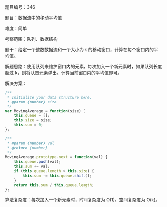 题目编号：346

题目：数据流中的移动平均值

难度：简单

考察范围：队列、数据结构

题干：给定一个整数数据流和一个大小为 k 的移动窗口，计算在每个窗口内的平均值。

解题思路：使用队列来维护窗口内的元素，每次加入一个新元素时，如果队列长度超过 k，则将队首元素弹出。计算当前窗口内的平均值即可。

解决方案：

```javascript
/**
 * Initialize your data structure here.
 * @param {number} size
 */
var MovingAverage = function(size) {
    this.queue = [];
    this.size = size;
    this.sum = 0;
};

/** 
 * @param {number} val
 * @return {number}
 */
MovingAverage.prototype.next = function(val) {
    this.queue.push(val);
    this.sum += val;
    if (this.queue.length > this.size) {
        this.sum -= this.queue.shift();
    }
    return this.sum / this.queue.length;
};
```

算法复杂度：每次加入一个新元素时，时间复杂度为 O(1)。空间复杂度为 O(k)。